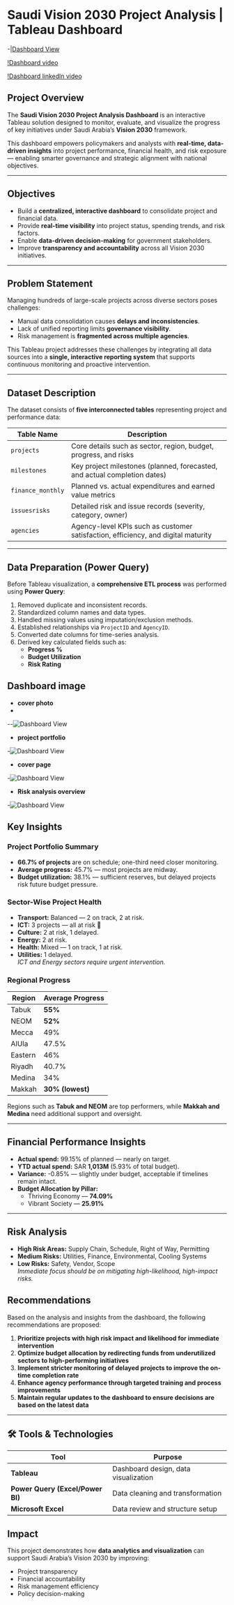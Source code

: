 #  Saudi Vision 2030 Project Analysis | Tableau Dashboard

-|[Dashboard View](https://github.com/Shaadink/tableau-project/blob/main/saudivision-1.png)

[!Dashboard video](https://github.com/Shaadink/tableau-project/blob/main/saudi%20vision%202030%20dashboard.mp4)

[!Dashboard linkedln video](https://www.linkedin.com/feed/update/urn:li:activity:7364635120718241792/)


##  Project Overview
The **Saudi Vision 2030 Project Analysis Dashboard** is an interactive Tableau solution designed to monitor, evaluate, and visualize the progress of key initiatives under Saudi Arabia’s **Vision 2030** framework.

This dashboard empowers policymakers and analysts with **real-time, data-driven insights** into project performance, financial health, and risk exposure — enabling smarter governance and strategic alignment with national objectives.

---

##  Objectives
- Build a **centralized, interactive dashboard** to consolidate project and financial data.
- Provide **real-time visibility** into project status, spending trends, and risk factors.
- Enable **data-driven decision-making** for government stakeholders.
- Improve **transparency and accountability** across all Vision 2030 initiatives.

---

##  Problem Statement
Managing hundreds of large-scale projects across diverse sectors poses challenges:
- Manual data consolidation causes **delays and inconsistencies**.
- Lack of unified reporting limits **governance visibility**.
- Risk management is **fragmented across multiple agencies**.

This Tableau project addresses these challenges by integrating all data sources into a **single, interactive reporting system** that supports continuous monitoring and proactive intervention.

---

##  Dataset Description
The dataset consists of **five interconnected tables** representing project and performance data:

| Table Name | Description |
|-------------|-------------|
| `projects` | Core details such as sector, region, budget, progress, and risks |
| `milestones` | Key project milestones (planned, forecasted, and actual completion dates) |
| `finance_monthly` | Planned vs. actual expenditures and earned value metrics |
| `issuesrisks` | Detailed risk and issue records (severity, category, owner) |
| `agencies` | Agency-level KPIs such as customer satisfaction, efficiency, and digital maturity |

---

##  Data Preparation (Power Query)
Before Tableau visualization, a **comprehensive ETL process** was performed using **Power Query**:
1. Removed duplicate and inconsistent records.
2. Standardized column names and data types.
3. Handled missing values using imputation/exclusion methods.
4. Established relationships via `ProjectID` and `AgencyID`.
5. Converted date columns for time-series analysis.
6. Derived key calculated fields such as:
   - **Progress %**
   - **Budget Utilization**
   - **Risk Rating**

## Dashboard image

- **cover photo**
- 
--![Dashboard View](https://github.com/Shaadink/tableau-project/blob/main/cover%20photo.png)

- **project portfolio**

-![Dashboard View](https://github.com/Shaadink/tableau-project/blob/main/project%20portfolio%20overview.png)


- **cover page**
 
-![Dashboard View](https://github.com/Shaadink/tableau-project/blob/main/financial%20overview.png)


- **Risk analysis overview**

-![Dashboard View](https://github.com/Shaadink/tableau-project/blob/main/risk%20analysis%20overview.png)



##  Key Insights

###  Project Portfolio Summary
- **66.7% of projects** are on schedule; one-third need closer monitoring.  
- **Average progress:** 45.7% — most projects are midway.  
- **Budget utilization:** 38.1% — sufficient reserves, but delayed projects risk future budget pressure.

###  Sector-Wise Project Health
- **Transport:** Balanced — 2 on track, 2 at risk.  
- **ICT:** 3 projects — all at risk 🚨  
- **Culture:** 2 at risk, 1 delayed.  
- **Energy:** 2 at risk.  
- **Health:** Mixed — 1 on track, 1 at risk.  
- **Utilities:** 1 delayed.  
   *ICT and Energy sectors require urgent intervention.*

###  Regional Progress
| Region | Average Progress |
|---------|------------------|
| Tabuk | **55%** |
| NEOM | **52%** |
| Mecca | 49% |
| AlUla | 47.5% |
| Eastern | 46% |
| Riyadh | 40.7% |
| Medina | 34% |
| Makkah | **30% (lowest)** |

Regions such as **Tabuk and NEOM** are top performers, while **Makkah and Medina** need additional support and oversight.

---

##  Financial Performance Insights
- **Actual spend:** 99.15% of planned — nearly on target.
- **YTD actual spend:** SAR **1,013M** (5.93% of total budget).
- **Variance:** -0.85% — slightly under budget, acceptable if timelines remain intact.
- **Budget Allocation by Pillar:**
  -  Thriving Economy — **74.09%**
  -  Vibrant Society — **25.91%**

---

##  Risk Analysis
- **High Risk Areas:** Supply Chain, Schedule, Right of Way, Permitting  
- **Medium Risks:** Utilities, Finance, Environmental, Cooling Systems  
- **Low Risks:** Safety, Vendor, Scope  
   *Immediate focus should be on mitigating high-likelihood, high-impact risks.*



##  Recommendations
Based on the analysis and insights from the dashboard, the following recommendations are proposed:
1. **Prioritize projects with high risk impact and likelihood for immediate intervention**
2. **Optimize budget allocation by redirecting funds from underutilized sectors to high-performing initiatives**
3. **Implement stricter monitoring of delayed projects to improve the on-time completion rate**
4. **Enhance agency performance through targeted training and process improvements**
5. **Maintain regular updates to the dashboard to ensure decisions are based on the latest data**


---

## 🛠️ Tools & Technologies
| Tool | Purpose |
|------|----------|
| **Tableau** | Dashboard design, data visualization |
| **Power Query (Excel/Power BI)** | Data cleaning and transformation |
| **Microsoft Excel** | Data review and structure setup |




##  Impact
This project demonstrates how **data analytics and visualization** can support Saudi Arabia’s Vision 2030 by improving:
- Project transparency  
- Financial accountability  
- Risk management efficiency  
- Policy decision-making  


